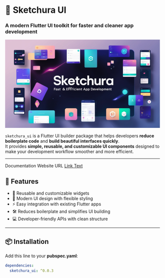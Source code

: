 # 🎨 Sketchura UI

### A modern Flutter UI toolkit for faster and cleaner app development

![Preview](assets/cover.jpg)


`sketchura_ui` is a Flutter UI builder package that helps developers **reduce boilerplate code** and **build beautiful interfaces quickly**.  
It provides **simple, reusable, and customizable UI components** designed to make your development workflow smoother and more efficient.

---
Documentation Website URL
[Link Text](https://sketchura-ui.vercel.app/)


## 🚀 Features

- 🧩 Reusable and customizable widgets  
- 🎨 Modern UI design with flexible styling  
- ⚡ Easy integration with existing Flutter apps  
- 🛠️ Reduces boilerplate and simplifies UI building  
- 💻 Developer-friendly APIs with clean structure  

---

## 📦 Installation

Add this line to your **pubspec.yaml**:

```yaml
dependencies:
  sketchura_ui: ^0.0.3
